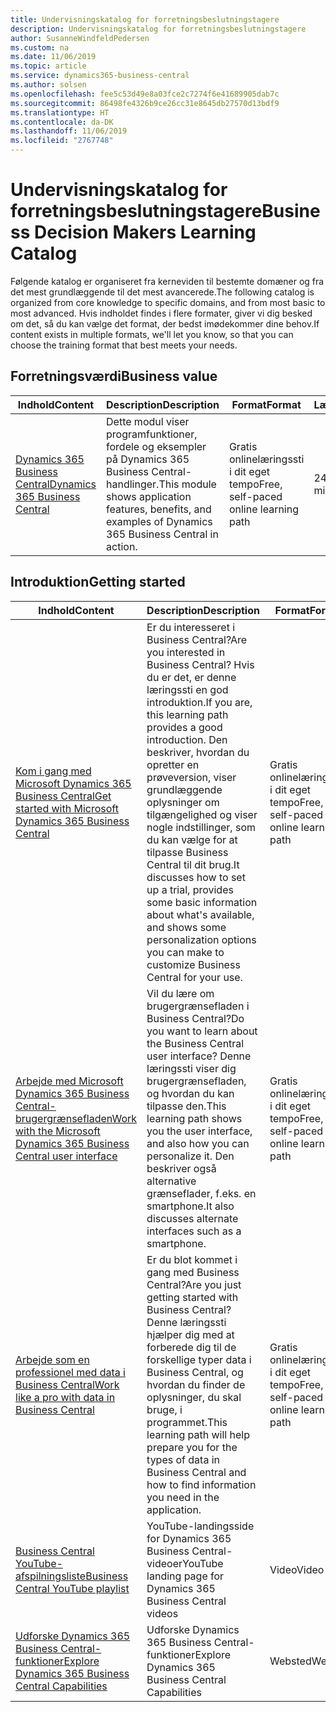 ```yaml
---
title: Undervisningskatalog for forretningsbeslutningstagere
description: Undervisningskatalog for forretningsbeslutningstagere
author: SusanneWindfeldPedersen
ms.custom: na
ms.date: 11/06/2019
ms.topic: article
ms.service: dynamics365-business-central
ms.author: solsen
ms.openlocfilehash: fee5c53d49e8a03fce2c7274f6e41689905dab7c
ms.sourcegitcommit: 86498fe4326b9ce26cc31e8645db27570d13bdf9
ms.translationtype: HT
ms.contentlocale: da-DK
ms.lasthandoff: 11/06/2019
ms.locfileid: "2767748"
---
```

# <a name="business-decision-makers-learning-catalog"></a><span data-ttu-id="35d19-103">Undervisningskatalog for forretningsbeslutningstagere</span><span class="sxs-lookup"><span data-stu-id="35d19-103">Business Decision Makers Learning Catalog</span></span>

<span data-ttu-id="35d19-104">Følgende katalog er organiseret fra kerneviden til bestemte domæner og fra det mest grundlæggende til det mest avancerede.</span><span class="sxs-lookup"><span data-stu-id="35d19-104">The following catalog is organized from core knowledge to specific domains, and from most basic to most advanced.</span></span> <span data-ttu-id="35d19-105">Hvis indholdet findes i flere formater, giver vi dig besked om det, så du kan vælge det format, der bedst imødekommer dine behov.</span><span class="sxs-lookup"><span data-stu-id="35d19-105">If content exists in multiple formats, we'll let you know, so that you can choose the training format that best meets your needs.</span></span>  

## <span data-ttu-id="35d19-106">Forretningsværdi<a name="busvalue"></a></span><span class="sxs-lookup"><span data-stu-id="35d19-106">Business value<a name="busvalue"></a></span></span>

| <span data-ttu-id="35d19-107">Indhold</span><span class="sxs-lookup"><span data-stu-id="35d19-107">Content</span></span>                                                                 | <span data-ttu-id="35d19-108">Description</span><span class="sxs-lookup"><span data-stu-id="35d19-108">Description</span></span>                                                                                                | <span data-ttu-id="35d19-109">Format</span><span class="sxs-lookup"><span data-stu-id="35d19-109">Format</span></span>                                | <span data-ttu-id="35d19-110">Længde</span><span class="sxs-lookup"><span data-stu-id="35d19-110">Length</span></span>     |
|----------------------------------------------------------------------------------------------------------------|------------------------------------------------------------------------------------------------------------|---------------------------------------|------------|
| [<span data-ttu-id="35d19-111">Dynamics 365 Business Central</span><span class="sxs-lookup"><span data-stu-id="35d19-111">Dynamics 365 Business Central</span></span>](https://docs.microsoft.com/learn/modules/dynamics-365-business-central/) | <span data-ttu-id="35d19-112">Dette modul viser programfunktioner, fordele og eksempler på Dynamics 365 Business Central-handlinger.</span><span class="sxs-lookup"><span data-stu-id="35d19-112">This module shows application features, benefits, and examples of Dynamics 365 Business Central in action.</span></span> | <span data-ttu-id="35d19-113">Gratis onlinelæringssti i dit eget tempo</span><span class="sxs-lookup"><span data-stu-id="35d19-113">Free, self-paced online learning path</span></span> | <span data-ttu-id="35d19-114">24 minutter</span><span class="sxs-lookup"><span data-stu-id="35d19-114">24 minutes</span></span> |

## <span data-ttu-id="35d19-115">Introduktion<a name="get-started"></a></span><span class="sxs-lookup"><span data-stu-id="35d19-115">Getting started<a name="get-started"></a></span></span>

| <span data-ttu-id="35d19-116">Indhold</span><span class="sxs-lookup"><span data-stu-id="35d19-116">Content</span></span>                                                                                                                             | <span data-ttu-id="35d19-117">Description</span><span class="sxs-lookup"><span data-stu-id="35d19-117">Description</span></span>                                                                                                                                                                                                                                                                                      | <span data-ttu-id="35d19-118">Format</span><span class="sxs-lookup"><span data-stu-id="35d19-118">Format</span></span>                                | <span data-ttu-id="35d19-119">Længde</span><span class="sxs-lookup"><span data-stu-id="35d19-119">Length</span></span>             |
|------------------------------------------------------------------------------------------------------------------------------------------------------------------------------|--------------------------------------------------------------------------------------------------------------------------------------------------------------------------------------------------------------------------------------------------------------------------------------------------|---------------------------------------|--------------------|
| [<span data-ttu-id="35d19-120">Kom i gang med Microsoft Dynamics 365 Business Central</span><span class="sxs-lookup"><span data-stu-id="35d19-120">Get started with Microsoft Dynamics 365 Business Central</span></span>](https://docs.microsoft.com/learn/paths/get-started-dynamics-365-business-central/)                          | <span data-ttu-id="35d19-121">Er du interesseret i Business Central?</span><span class="sxs-lookup"><span data-stu-id="35d19-121">Are you interested in Business Central?</span></span> <span data-ttu-id="35d19-122">Hvis du er det, er denne læringssti en god introduktion.</span><span class="sxs-lookup"><span data-stu-id="35d19-122">If you are, this learning path provides a good introduction.</span></span> <span data-ttu-id="35d19-123">Den beskriver, hvordan du opretter en prøveversion, viser grundlæggende oplysninger om tilgængelighed og viser nogle indstillinger, som du kan vælge for at tilpasse Business Central til dit brug.</span><span class="sxs-lookup"><span data-stu-id="35d19-123">It discusses how to set up a trial, provides some basic information about what's available, and shows some personalization options you can make to customize Business Central for your use.</span></span> | <span data-ttu-id="35d19-124">Gratis onlinelæringssti i dit eget tempo</span><span class="sxs-lookup"><span data-stu-id="35d19-124">Free, self-paced online learning path</span></span> | <span data-ttu-id="35d19-125">3 timer og 4 minutter</span><span class="sxs-lookup"><span data-stu-id="35d19-125">3 hours 4 minutes</span></span>  |
| [<span data-ttu-id="35d19-126">Arbejde med Microsoft Dynamics 365 Business Central-brugergrænsefladen</span><span class="sxs-lookup"><span data-stu-id="35d19-126">Work with the Microsoft Dynamics 365 Business Central user interface</span></span>](https://docs.microsoft.com/learn/paths/work-with-user-interface-dynamics-365-business-central/) | <span data-ttu-id="35d19-127">Vil du lære om brugergrænsefladen i Business Central?</span><span class="sxs-lookup"><span data-stu-id="35d19-127">Do you want to learn about the Business Central user interface?</span></span> <span data-ttu-id="35d19-128">Denne læringssti viser dig brugergrænsefladen, og hvordan du kan tilpasse den.</span><span class="sxs-lookup"><span data-stu-id="35d19-128">This learning path shows you the user interface, and also how you can personalize it.</span></span> <span data-ttu-id="35d19-129">Den beskriver også alternative grænseflader, f.eks. en smartphone.</span><span class="sxs-lookup"><span data-stu-id="35d19-129">It also discusses alternate interfaces such as a smartphone.</span></span>                                                                               | <span data-ttu-id="35d19-130">Gratis onlinelæringssti i dit eget tempo</span><span class="sxs-lookup"><span data-stu-id="35d19-130">Free, self-paced online learning path</span></span> | <span data-ttu-id="35d19-131">2 timer og 27 minutter</span><span class="sxs-lookup"><span data-stu-id="35d19-131">2 hours 27 minutes</span></span> |
| [<span data-ttu-id="35d19-132">Arbejde som en professionel med data i Business Central</span><span class="sxs-lookup"><span data-stu-id="35d19-132">Work like a pro with data in Business Central</span></span>](https://docs.microsoft.com/learn/paths/work-pro-data-dynamics-365-business-central)                                    | <span data-ttu-id="35d19-133">Er du blot kommet i gang med Business Central?</span><span class="sxs-lookup"><span data-stu-id="35d19-133">Are you just getting started with Business Central?</span></span> <span data-ttu-id="35d19-134">Denne læringssti hjælper dig med at forberede dig til de forskellige typer data i Business Central, og hvordan du finder de oplysninger, du skal bruge, i programmet.</span><span class="sxs-lookup"><span data-stu-id="35d19-134">This learning path will help prepare you for the types of data in Business Central and how to find information you need in the application.</span></span>                                                                                                  | <span data-ttu-id="35d19-135">Gratis onlinelæringssti i dit eget tempo</span><span class="sxs-lookup"><span data-stu-id="35d19-135">Free, self-paced online learning path</span></span> | <span data-ttu-id="35d19-136">2 timer og 27 minutter</span><span class="sxs-lookup"><span data-stu-id="35d19-136">2 hours 27 minutes</span></span> |
| [<span data-ttu-id="35d19-137">Business Central YouTube-afspilningsliste</span><span class="sxs-lookup"><span data-stu-id="35d19-137">Business Central YouTube playlist</span></span>](https://www.youtube.com/playlist?list=PLcakwueIHoT-wVFPKUtmxlqcG1kJ0oqq4)                                                                | <span data-ttu-id="35d19-138">YouTube-landingsside for Dynamics 365 Business Central-videoer</span><span class="sxs-lookup"><span data-stu-id="35d19-138">YouTube landing page for Dynamics 365 Business Central videos</span></span>                                                                                                                                                                                                                                    | <span data-ttu-id="35d19-139">Video</span><span class="sxs-lookup"><span data-stu-id="35d19-139">Video</span></span>                                 |                    |
| [<span data-ttu-id="35d19-140">Udforske Dynamics 365 Business Central-funktioner</span><span class="sxs-lookup"><span data-stu-id="35d19-140">Explore Dynamics 365 Business Central Capabilities</span></span>](https://dynamics.microsoft.com/business-central/capabilities/)                                                    | <span data-ttu-id="35d19-141">Udforske Dynamics 365 Business Central-funktioner</span><span class="sxs-lookup"><span data-stu-id="35d19-141">Explore Dynamics 365 Business Central Capabilities</span></span>                                                                                                                                                                                                                                               | <span data-ttu-id="35d19-142">Websted</span><span class="sxs-lookup"><span data-stu-id="35d19-142">Website</span></span>                               |                    |
